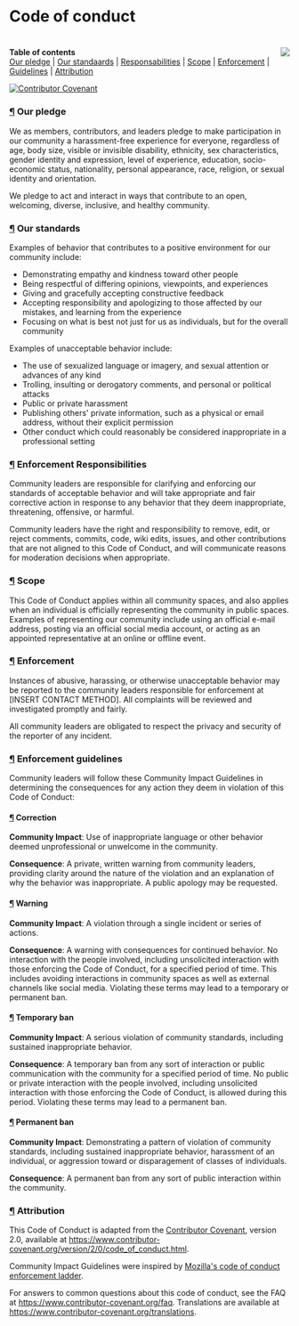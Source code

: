 # Code of conduct
#
<img src="https://avatars1.githubusercontent.com/u/20255067?s=200&v=4" align="right">

**Table of contents**\
  [Our pledge](#pledge)
| [Our standaards](#standards)
| [Responsabilities](#responsabilities)
| [Scope](#scope)
| [Enforcement](#enforcement)
| [Guidelines](#guidelines)
| [Attribution](#attribution)

[![Contributor Covenant](https://img.shields.io/badge/Contributor%20Covenant-v2.0%20adopted-ff69b4.svg)](code_of_conduct.md)

<a name="pledge"></a>
### [¶](#top) Our pledge

We as members, contributors, and leaders pledge to make participation in our community a harassment-free experience for everyone,
regardless of age, body size, visible or invisible disability, ethnicity, sex characteristics, gender identity and expression,
level of experience, education, socio-economic status, nationality, personal appearance, race, religion, or sexual identity and
orientation.

We pledge to act and interact in ways that contribute to an open, welcoming, diverse, inclusive, and healthy community.

<a name="standards"></a>
### [¶](#top) Our standards

Examples of behavior that contributes to a positive environment for our
community include:

* Demonstrating empathy and kindness toward other people
* Being respectful of differing opinions, viewpoints, and experiences
* Giving and gracefully accepting constructive feedback
* Accepting responsibility and apologizing to those affected by our mistakes,
  and learning from the experience
* Focusing on what is best not just for us as individuals, but for the
  overall community

Examples of unacceptable behavior include:

* The use of sexualized language or imagery, and sexual attention or
  advances of any kind
* Trolling, insulting or derogatory comments, and personal or political attacks
* Public or private harassment
* Publishing others' private information, such as a physical or email
  address, without their explicit permission
* Other conduct which could reasonably be considered inappropriate in a
  professional setting

<a name="responsabilities"></a>
### [¶](#top) Enforcement Responsibilities

Community leaders are responsible for clarifying and enforcing our standards of
acceptable behavior and will take appropriate and fair corrective action in
response to any behavior that they deem inappropriate, threatening, offensive,
or harmful.

Community leaders have the right and responsibility to remove, edit, or reject
comments, commits, code, wiki edits, issues, and other contributions that are
not aligned to this Code of Conduct, and will communicate reasons for moderation
decisions when appropriate.

<a name="scope"></a>
### [¶](#top) Scope

This Code of Conduct applies within all community spaces, and also applies when
an individual is officially representing the community in public spaces.
Examples of representing our community include using an official e-mail address,
posting via an official social media account, or acting as an appointed
representative at an online or offline event.

<a name="enforcement"></a>
### [¶](#top) Enforcement

Instances of abusive, harassing, or otherwise unacceptable behavior may be
reported to the community leaders responsible for enforcement at
[INSERT CONTACT METHOD].
All complaints will be reviewed and investigated promptly and fairly.

All community leaders are obligated to respect the privacy and security of the reporter of any incident.

<a name="guidelines"></a>
### [¶](#top) Enforcement guidelines

Community leaders will follow these Community Impact Guidelines in determining the consequences for any action they deem in
violation of this Code of Conduct:

#### [¶](#top) Correction

**Community Impact**: Use of inappropriate language or other behavior deemed unprofessional or unwelcome in the community.

**Consequence**: A private, written warning from community leaders, providing clarity around the nature of the violation and an
explanation of why the behavior was inappropriate. A public apology may be requested.

#### [¶](#top) Warning

**Community Impact**: A violation through a single incident or series of actions.

**Consequence**: A warning with consequences for continued behavior. No interaction with the people involved, including
unsolicited interaction with those enforcing the Code of Conduct, for a specified period of time. This includes avoiding
interactions in community spaces as well as external channels like social media. Violating these terms may lead to a temporary
or permanent ban.

#### [¶](#top) Temporary ban

**Community Impact**: A serious violation of community standards, including sustained inappropriate behavior.

**Consequence**: A temporary ban from any sort of interaction or public communication with the community for a specified period of
time. No public or private interaction with the people involved, including unsolicited interaction with those enforcing the Code
of Conduct, is allowed during this period. Violating these terms may lead to a permanent ban.

#### [¶](#top) Permanent ban

**Community Impact**: Demonstrating a pattern of violation of community standards, including sustained inappropriate behavior,
harassment of an individual, or aggression toward or disparagement of classes of individuals.

**Consequence**: A permanent ban from any sort of public interaction within the community.

<a name="attribution"></a>
### [¶](#top) Attribution

This Code of Conduct is adapted from the [Contributor Covenant][homepage], version 2.0, available at
https://www.contributor-covenant.org/version/2/0/code_of_conduct.html.

Community Impact Guidelines were inspired by [Mozilla's code of conduct
enforcement ladder](https://github.com/mozilla/diversity).

[homepage]: https://www.contributor-covenant.org

For answers to common questions about this code of conduct, see the FAQ at
https://www.contributor-covenant.org/faq. Translations are available at
https://www.contributor-covenant.org/translations.

